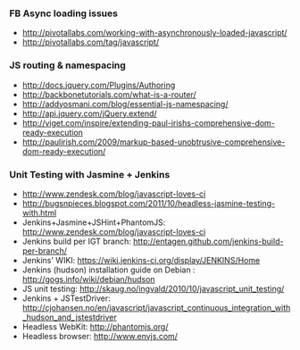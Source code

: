 ### FB Async loading issues
* http://pivotallabs.com/working-with-asynchronously-loaded-javascript/
* http://pivotallabs.com/tag/javascript/

### JS routing & namespacing
* http://docs.jquery.com/Plugins/Authoring
* http://backbonetutorials.com/what-is-a-router/
* http://addyosmani.com/blog/essential-js-namespacing/
* http://api.jquery.com/jQuery.extend/
* http://viget.com/inspire/extending-paul-irishs-comprehensive-dom-ready-execution
* http://paulirish.com/2009/markup-based-unobtrusive-comprehensive-dom-ready-execution/

### Unit Testing with Jasmine + Jenkins
* http://www.zendesk.com/blog/javascript-loves-ci
* http://bugsnpieces.blogspot.com/2011/10/headless-jasmine-testing-with.html
* Jenkins+Jasmine+JSHint+PhantomJS: http://www.zendesk.com/blog/javascript-loves-ci
* Jenkins build per IGT branch: http://entagen.github.com/jenkins-build-per-branch/
* Jenkins' WIKI: https://wiki.jenkins-ci.org/display/JENKINS/Home
* Jenkins (hudson) installation guide on Debian : http://gogs.info/wiki/debian/hudson
* JS unit testing: http://skaug.no/ingvald/2010/10/javascript_unit_testing/
* Jenkins + JSTestDriver: http://cjohansen.no/en/javascript/javascript_continuous_integration_with_hudson_and_jstestdriver
* Headless WebKit: http://phantomjs.org/
* Headless browser: http://www.envjs.com/
